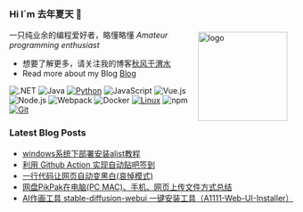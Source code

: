 ### Hi I`m 去年夏天 👋

<img src="https://github-readme-stats.vercel.app/api?username=tjsky&show_icons=true" alt="logo" height="160" align="right" style="margin: 5px; margin-bottom: 20px;" />

一只纯业余的编程爱好者，略懂略懂 *Amateur programming enthusiast*

- 想要了解更多，请关注我的博客[秋风于渭水](https://www.tjsky.net)
- Read more about my Blog [Blog](https://www.tjsky.net)

![.NET](https://img.shields.io/badge/.NET-512BD4?style=flat-square&logo=C-Sharp&logoColor=ffffff)
![Java](https://img.shields.io/badge/-Java-007396?style=flat-square&logo=java&logoColor=ffffff)
[![Python](https://img.shields.io/badge/-Python-3776AB?style=flat-square&logo=python&logoColor=ffffff)](https://www.python.org/)
![JavaScript](https://img.shields.io/badge/JavaScript-F7DF1E?style=flat-square&logo=JavaScript&logoColor=ffffff)
![Vue.js](https://img.shields.io/badge/-Vue.js-4FC08D?style=flat-square&logo=Vue.js&logoColor=ffffff)
![Node.js](https://img.shields.io/badge/-Node.js-68A063?style=flat-square&logo=Node.js&logoColor=ffffff)
![Webpack](https://img.shields.io/badge/-Webpack-8DD6F9?style=flat-square&logo=webpack&logoColor=ffffff)
![Docker](https://img.shields.io/badge/Docker-2496ED?style=flat-square&logo=docker&logoColor=ffffff)
[![Linux](https://img.shields.io/badge/-Linux-333333?style=flat-square&logo=linux&logoColor=white)](https://www.linuxfoundation.org/)
![npm](https://img.shields.io/badge/-NPM-CB3837?style=flat-square&logo=npm&logoColor=white)
[![Git](https://img.shields.io/badge/-Git-f05032?style=flat-square&logo=git&logoColor=white)](https://git-scm.com/)


### Latest Blog Posts
 
<!-- BLOG-POST-LIST:START -->
- [windows系统下部署安装alist教程](https://www.tjsky.net/tutorial/534?pk_campaign=feed&pk_kwd=windows-%25e7%25b3%25bb%25e7%25bb%259f%25e4%25b8%258b%25e9%2583%25a8%25e7%25bd%25b2%25e5%25ae%2589%25e8%25a3%2585%25e7%25bd%2591%25e7%259b%2598%25e7%259b%25ae%25e5%25bd%2595%25e7%25a8%258b%25e5%25ba%258f-alist)
- [利用 Github Action 实现自动贴吧签到](https://www.tjsky.net/tutorial/526?pk_campaign=feed&pk_kwd=%25e5%2588%25a9%25e7%2594%25a8-github-action-%25e5%25ae%259e%25e7%258e%25b0%25e8%2587%25aa%25e5%258a%25a8%25e8%25b4%25b4%25e5%2590%25a7%25e7%25ad%25be%25e5%2588%25b0)
- [一行代码让网页自动变黑白&lpar;哀悼模式&rpar;](https://www.tjsky.net/tutorial/511?pk_campaign=feed&pk_kwd=%25e4%25b8%2580%25e8%25a1%258c%25e4%25bb%25a3%25e7%25a0%2581%25e8%25ae%25a9%25e7%25bd%2591%25e9%25a1%25b5%25e8%2587%25aa%25e5%258a%25a8%25e5%258f%2598%25e9%25bb%2591%25e7%2599%25bd%25e5%2593%2580%25e6%2582%25bc%25e6%25a8%25a1%25e5%25bc%258f)
- [网盘PikPak在电脑&lpar;PC MAC&rpar;、手机、网页上传文件方式总结](https://www.tjsky.net/tutorial/503?pk_campaign=feed&pk_kwd=https-www-tjsky-net-tutorial-503)
- [AI作画工具 stable-diffusion-webui 一键安装工具（A1111-Web-UI-Installer）](https://www.tjsky.net/tutorial/498?pk_campaign=feed&pk_kwd=ai%25e4%25bd%259c%25e7%2594%25bb%25e5%25b7%25a5%25e5%2585%25b7-stable-diffusion-webui-%25e4%25b8%2580%25e9%2594%25ae%25e5%25ae%2589%25e8%25a3%2585%25e5%25b7%25a5%25e5%2585%25b7%25ef%25bc%2588a1111-web-ui-installer%25ef%25bc%2589)
<!-- BLOG-POST-LIST:END -->
